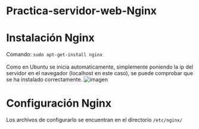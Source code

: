 # Practica-servidor-web-Nginx

# Instalación Nginx
Comando: ```sudo apt-get-install nginx``` <br> <br>
Como en Ubuntu se inicia automaticamente, simplemente poniendo la ip del servidor en el navegador (localhost en este caso), se puede comprobar que se ha instalado correctamente. 
![imagen](https://user-images.githubusercontent.com/91600940/166141928-8765504d-e54a-43fd-b92b-1451cca5b83f.png)

# Configuración Nginx
Los archivos de configurarlo se encuentran en el directorio ```/etc/nginx/```

